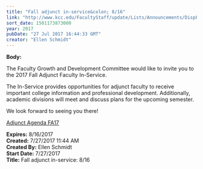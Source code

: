 ```yaml
---
title: "Fall adjunct in-service&colon; 8/16"
link: "http://www.kcc.edu/FacultyStaff/update/Lists/Announcements/DispForm.aspx?ID=2475"
sort_date: 1501173873000
year: 2017
pubDate: "27 Jul 2017 16:44:33 GMT"
creator: "Ellen Schmidt"
---
```


<div><b>Body:</b> <div class="ExternalClassCD22F50C512740D8B98E27132C0CD479"><p>The Faculty Growth and Development Committee would like to invite you to the 2017 Fall Adjunct Faculty In-Service.</p>
<p>The In-Service provides opportunities for adjunct faculty to receive important college information and professional development. Additionally, academic divisions will meet and discuss plans for the upcoming semester.</p>
<p>We look forward to seeing you there! </p>
<p><a href="/FacultyStaff/departments/ktlc/Documents/Adjunct%20Agenda%20FA17%20web.pdf">Adjunct Agenda FA17</a></p></div></div>
<div><b>Expires:</b> 8/16/2017</div>
<div><b>Created:</b> 7/27/2017 11:44 AM</div>
<div><b>Created By:</b> Ellen Schmidt</div>
<div><b>Start Date:</b> 7/27/2017</div>
<div><b>Title:</b> Fall adjunct in-service: 8/16</div>
